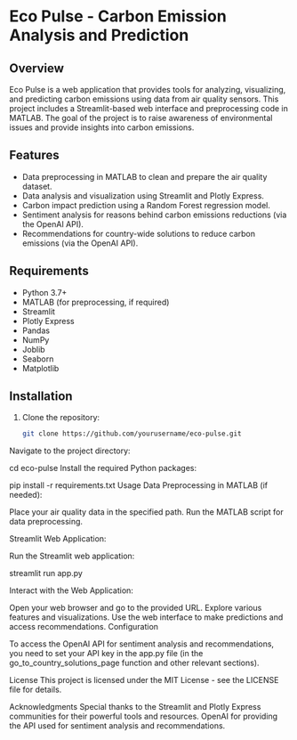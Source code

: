 # Eco Pulse - Carbon Emission Analysis and Prediction

## Overview

Eco Pulse is a web application that provides tools for analyzing, visualizing, and predicting carbon emissions using data from air quality sensors. This project includes a Streamlit-based web interface and preprocessing code in MATLAB. The goal of the project is to raise awareness of environmental issues and provide insights into carbon emissions.



## Features

- Data preprocessing in MATLAB to clean and prepare the air quality dataset.
- Data analysis and visualization using Streamlit and Plotly Express.
- Carbon impact prediction using a Random Forest regression model.
- Sentiment analysis for reasons behind carbon emissions reductions (via the OpenAI API).
- Recommendations for country-wide solutions to reduce carbon emissions (via the OpenAI API).

## Requirements

- Python 3.7+
- MATLAB (for preprocessing, if required)
- Streamlit
- Plotly Express
- Pandas
- NumPy
- Joblib
- Seaborn
- Matplotlib

## Installation

1. Clone the repository:

   ```bash
   git clone https://github.com/yourusername/eco-pulse.git
Navigate to the project directory:


cd eco-pulse
Install the required Python packages:



pip install -r requirements.txt
Usage
Data Preprocessing in MATLAB (if needed):

Place your air quality data in the specified path.
Run the MATLAB script for data preprocessing.


Streamlit Web Application:

Run the Streamlit web application:


streamlit run app.py


Interact with the Web Application:

Open your web browser and go to the provided URL.
Explore various features and visualizations.
Use the web interface to make predictions and access recommendations.
Configuration


To access the OpenAI API for sentiment analysis and recommendations, you need to set your API key in the app.py file (in the go_to_country_solutions_page function and other relevant sections).

License
This project is licensed under the MIT License - see the LICENSE file for details.

Acknowledgments
Special thanks to the Streamlit and Plotly Express communities for their powerful tools and resources.
OpenAI for providing the API used for sentiment analysis and recommendations.
